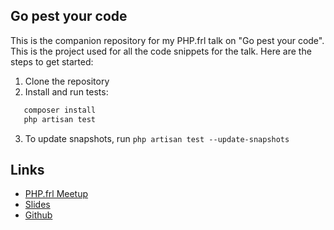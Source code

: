 ## Go pest your code

This is the companion repository for my PHP.frl talk on "Go pest your code".
This is the project used for all the code snippets for the talk. Here are the steps to get started:

1. Clone the repository
2. Install and run tests:

```sh
   composer install
   php artisan test
```

3. To update snapshots, run `php artisan test --update-snapshots`

## Links

- [PHP.frl Meetup](https://www.meetup.com/php-friesland/)
- [Slides](https://docs.google.com/presentation/d/1GdM3TZp7TNXhK6lChV6XigYqc7pfXA2aV2S-aZJ4r9k/edit?usp=sharing)
- [Github](https://github.com/dannypas00/php-frl-pest)
